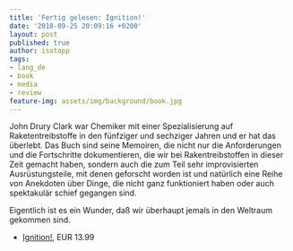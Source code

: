 ```yaml
---
title: 'Fertig gelesen: Ignition!'
date: '2018-09-25 20:09:16 +0200'
layout: post
published: true
author: isotopp
tags:
- lang_de
- book
- media
- review
feature-img: assets/img/background/book.jpg
---
```

John Drury Clark war Chemiker mit einer Spezialisierung auf Raketentreibstoffe in den fünfziger und sechziger Jahren und er hat das überlebt. Das Buch sind seine Memoiren, die nicht nur die Anforderungen und die Fortschritte dokumentieren, die wir bei Rakentreibstoffen in dieser Zeit gemacht haben, sondern auch die zum Teil sehr improvisierten Ausrüstungsteile, mit denen geforscht worden ist und natürlich eine Reihe von Anekdoten über Dinge, die nicht ganz funktioniert haben oder auch spektakulär schief gegangen sind.

Eigentlich ist es ein Wunder, daß wir überhaupt jemals in den Weltraum gekommen sind.

- [Ignition!](https://www.amazon.de/Ignition-Informal-History-Propellants-English-ebook/dp/B076838QS2), EUR 13.99